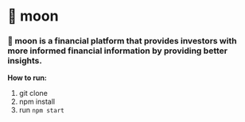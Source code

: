 # 🚀 moon #
### 🚀 moon is a financial platform that provides investors with more informed financial information by providing better insights. ### 

**How to run:**
1. git clone
2. npm install
3. run `npm start`

